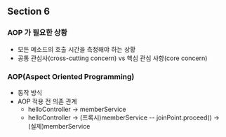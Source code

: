 ## Section 6

### AOP 가 필요한 상황
- 모든 메소드의 호출 시간을 측정해야 하는 상황
- 공통 관심사(cross-cutting concern) vs 핵심 관심 사항(core concern)

### AOP(Aspect Oriented Programming) 
- 동작 방식
- AOP 적용 전 의존 관계
  - helloController -> memberService
  - helloController -> (프록시)memberService -- joinPoint.proceed() -> (실제)memberService